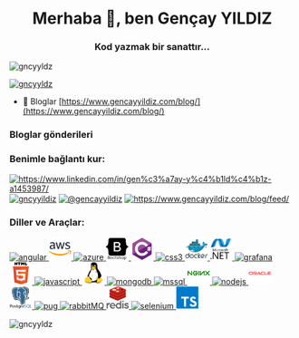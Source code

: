 <h1 align="center">Merhaba 👋, ben Gençay YILDIZ</h1>
<h3 align="center">Kod yazmak bir sanattır...</h3>

<p align="left"> <img src=" https://komarev.com/ghpvc/?username=gncyyldz&label=Profile%20views&color=0e75b6&style=flat" alt="gncyyldz" /> </p>

<p align="left"> <a href="https:/ /github.com/ryo-ma/github-profile-trophy"><img src="https://github-profile-trophy.vercel.app/?username=gncyyldz" alt="gncyyldz" /></a > </p>

- 📝 Bloglar [https://www.gencayyildiz.com/blog/](https://www.gencayyildiz.com/blog/)

### Bloglar gönderileri
<!-- BLOG-POST-LIST :BAŞLAT -->
<!-- BLOG-POST-LIST:END -->

<h3 align="left">Benimle bağlantı kur:</h3>
<p align="left">
<a href="https://linkedin.com/in/https://www.linkedin.com/in/gen%c3%a7ay-y%c4%b1ld%c4%b1z-a1453987/" target="blank "><img align="center" src="https://raw.githubusercontent.com/rahuldkjain/github-profile-readme-generator/master/src/images/icons/Social/linked-in-alt.svg" alt="https://www.linkedin.com/in/gen%c3%a7ay-y%c4%b1ld%c4%b1z-a1453987/" height="30" width="40" /></a>
<a href="https://instagram.com/gncyyildiz" target="blank"><img align="center" src="https://raw.githubusercontent.com/rahuldkjain/github-profile-readme-generator /master/src/images/icons/Social/instagram.svg" alt="gncyyildiz" height="30" width="40" /></a>
<a href="https://www.youtube.com/c/@gencayyildiz" target="blank"><img align="center" src="https://raw.githubusercontent.com/rahuldkjain/github- profile-readme-generator/master/src/images/icons/Social/youtube.svg" alt="@gencayyildiz" height="30" width="40" /></a> <a href="/https
: //www.gencayyildiz.com/blog/feed/" target="blank"><img align="center" src="https://raw.githubusercontent.com/rahuldkjain/github-profile-readme-generator/master /src/images/icons/Social/rss.svg" alt="https://www.gencayyildiz.com/blog/feed/" height="30" width="40" /></a>
</p >

<h3 align="left">Diller ve Araçlar:</h3>
<p align="left"> <a href="https://angular.io" target="_blank" rel="noreferrer"> <img src="https://angular.io/assets/images/logos /angular/angular.svg" alt="angular" width="40" height="40"/> </a> <a href="https://aws.amazon.com" target="_blank" rel= "noreferrer"> <img src="https://raw.githubusercontent.com/devicons/devicon/master/icons/amazonwebservices/amazonwebservices-original-wordmark.svg" alt="aws" width="40" height=" 40"/> </a> <a href="https://azure.microsoft.com/en-in/" target="_blank" rel="noreferrer"> <img src="https://www.vectorlogo.zone/logos/microsoft_azure/microsoft_azure-icon.svg" alt="azure" width="40" height="40"/> </a> <a href="https://getbootstrap. com" target="_blank" rel="noreferrer"> <img src="https://raw.githubusercontent.com/devicons/devicon/master/icons/bootstrap/bootstrap-plain-wordmark.svg" alt="bootstrap " width="40" height="40"/> </a> <a href="https://www.w3schools.com/cs/" target="_blank" rel="noreferrer"> <img src= "https://raw.githubusercontent.com/devicons/devicon/master/icons/csharp/csharp-original.svg" alt="csharp" width="40" height="40"/> </a><a href="https://www.w3schools.com/css/" target="_blank" rel="noreferrer"> <img src="https://raw.githubusercontent.com/devicons/devicon/master/ simgeler/css3/css3-original-wordmark.svg" alt="css3" width="40" height="40"/> </a> <a href="https://www.docker.com/" hedef ="_blank" rel="noreferrer"> <img src="https://raw.githubusercontent.com/devicons/devicon/master/icons/docker/docker-original-wordmark.svg" alt="docker" width= "40" height="40"/> </a> <a href="https://dotnet.microsoft.com/" target="_blank" rel="noreferrer"> <img src="https://raw.githubusercontent.com/devicons/devicon/master/icons/dot-net/dot-net-original-wordmark.svg" alt="dotnet" width="40" height="40"/> </a > <a href="https://grafana.com" target="_blank" rel="noreferrer"> <img src="https://www.vectorlogo.zone/logos/grafana/grafana-icon.svg" alt="grafana" width="40" height="40"/> </a> <a href="https://www.w3.org/html/" target="_blank" rel="noreferrer"> <img src="https://raw.githubusercontent.com/devicons/devicon/master/icons/html5/html5-original-wordmark.svg" alt="html5" width="40" height="40"/> </a> <a href="https://developer.mozilla.org/en-US/docs/Web/JavaScript" target="_blank" rel="noreferrer"> <img src="https://raw.githubusercontent.com/ devicons/devicon/master/icons/javascript/javascript-original.svg" alt="javascript" width="40" height="40"/> </a> <a href="https://www.linux. org/" target="_blank" rel="noreferrer"> <img src="https://raw.githubusercontent.com/devicons/devicon/master/icons/linux/linux-original.svg" alt="linux" width="40" height="40"/> </a> <a href="https://www.mongodb.com/" target="_blank" rel="noreferrer"> <img src="https: //çiğ.githubusercontent.com/devicons/devicon/master/icons/mongodb/mongodb-original-wordmark.svg" alt="mongodb" width="40" height="40"/> </a> <a href="https: //www.microsoft.com/en-us/sql-server" target="_blank" rel="noreferrer"> <img src="https://www.svgrepo.com/show/303229/microsoft-sql- server-logo.svg" alt="mssql" width="40" height="40"/> </a> <a href="https://www.nginx.com" target="_blank" rel=" noreferrer"> <img src="https://raw.githubusercontent.com/devicons/devicon/master/icons/nginx/nginx-original.svg" alt="nginx" width="40" height="40"/ > </a><a href="https://nodejs.org" target="_blank" rel="noreferrer"> <img src="https://raw.githubusercontent.com/devicons/devicon/master/icons/nodejs/nodejs -original-wordmark.svg" alt="nodejs" width="40" height="40"/> </a> <a href="https://www.oracle.com/" target="_blank" rel ="noreferrer"> <img src="https://raw.githubusercontent.com/devicons/devicon/master/icons/oracle/oracle-original.svg" alt="Oracle" width="40" height="40 "/> </a> <a href="https://www.postgresql.org" target="_blank" rel="noreferrer"> <img src="https://raw.githubusercontent.com/devicons/devicon/master/icons/postgresql/postgresql-original-wordmark.svg" alt="postgresql" width="40" height="40"/> </a> <a href="https: //pugjs.org" target="_blank" rel="noreferrer"> <img src="https://cdn.worldvectorlogo.com/logos/pug.svg" alt="pug" width="40" height= "40"/> </a> <a href="https://www.rabbitmq.com" target="_blank" rel="noreferrer"> <img src="https://www.vectorlogo.zone/ logos/rabbitmq/rabbitmq-icon.svg" alt="rabbitMQ" width="40" height="40"/> </a> <a href="https://redis.io" target="_blank" rel="noreferrer"> <img src="https://raw.githubusercontent.com/devicons/devicon/master/icons/redis/redis-original-wordmark.svg" alt="redis" width="40 " height="40"/> </a> <a href="https://www.selenium.dev" target="_blank" rel="noreferrer"> <img src="https://raw.githubusercontent .com/detain/svg-logos/780f25886640cef088af994181646db2f6b1a3f8/svg/selenium-logo.svg" alt="selenium" width="40" height="40"/> </a> <a href="https://www .typescriptlang.org/" target="_blank" rel="noreferrer"> <img src="https://raw.githubusercontent.com/devicons/devicon/master/icons/typescript/typescript-original.svg" alt="typescript" width="40" height="40"/> </a> </p>

<p><img align="center" src="https://github-readme-stats.vercel.app/api/top-langs?username=gncyyldz&show_icons=true&locale=en&layout=compact" alt="gncyyldz" /> </p>
